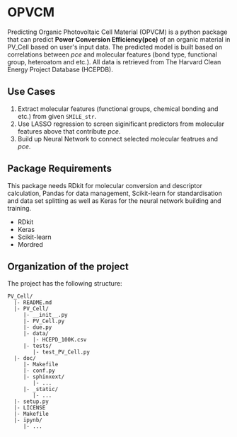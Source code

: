 # OPVCM
Predicting Organic Photovoltaic Cell Material (OPVCM) is a python package that can predict **Power Conversion Efficiency(pce)** of an organic material in PV_Cell based on user's input data. The predicted model is built based on correlations between *pce* and molecular features (bond type, functional group, heteroatom and etc.). All data is retrieved from The Harvard Clean Energy Project Database (HCEPDB).

## Use Cases
1. Extract molecular features (functional groups, chemical bonding and etc.) from given ``SMILE_str``.
2. Use LASSO regression to screen siginificant predictors from molecular features above that contribute *pce*.
3. Build up Neural Network to connect selected molecular featrues and *pce*.

## Package Requirements
This package needs RDkit for molecular conversion and descriptor calculation, Pandas for data management, Scikit-learn for standardisation and data set splitting as well as Keras for the neural network building and training.

* RDkit
* Keras
* Scikit-learn
* Mordred



## Organization of the project
The project has the following structure:

    PV_Cell/
      |- README.md
      |- PV_Cell/
         |- __init__.py
         |- PV_Cell.py
         |- due.py
         |- data/
            |- HCEPD_100K.csv
         |- tests/
            |- test_PV_Cell.py
      |- doc/
         |- Makefile
         |- conf.py
         |- sphinxext/
            |- ...
         |- _static/
            |- ...
      |- setup.py
      |- LICENSE
      |- Makefile
      |- ipynb/
         |- ...
